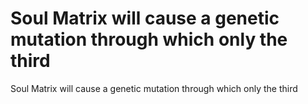 # Soul Matrix will cause a genetic mutation through which only the third

Soul Matrix will cause a genetic mutation through which only the third